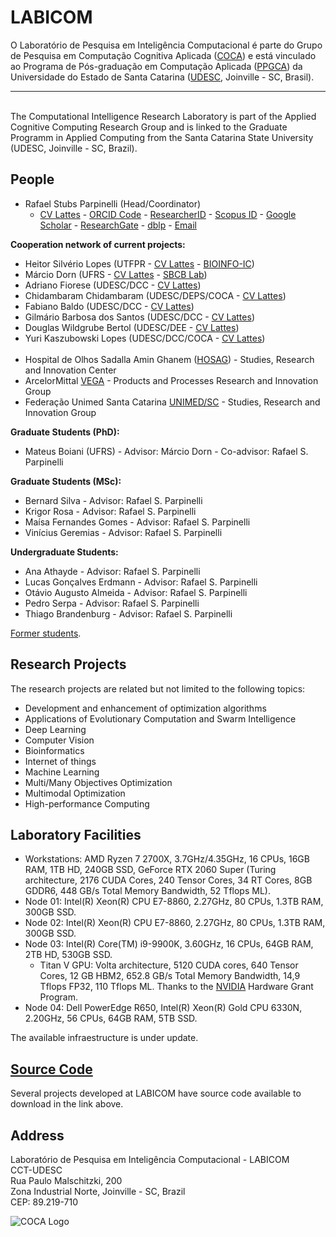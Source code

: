 # LABICOM

<p>O Laboratório de Pesquisa em Inteligência Computacional é parte do Grupo de Pesquisa em Computação Cognitiva Aplicada (<a href="http://dgp.cnpq.br/dgp/espelhogrupo/1009940682265084" target="_blank" rel="noopener">COCA</a>) e está vinculado ao Programa de Pós-graduação em Computação Aplicada (<a href="https://www.udesc.br/cct/ppgca" target="_blank" rel="noopener">PPGCA</a>) da Universidade do Estado de Santa Catarina (<a href="https://www.udesc.br/cct" target="_blank" rel="noopener">UDESC</a>, Joinville - SC, Brasil).
<br>
<hr>
<br>
The Computational Intelligence Research Laboratory is part of the Applied Cognitive Computing Research Group and is linked to the Graduate Programm in Applied Computing from the Santa Catarina State University (UDESC, Joinville - SC, Brazil).</p>

## People

<ul>
<li>Rafael Stubs Parpinelli (Head/Coordinator)
<ul><li>
<a href="http://lattes.cnpq.br/4456007001373501" target="_blank" rel="noopener">CV Lattes</a> - <a href="https://orcid.org/0000-0001-7326-5032" target="_blank" rel="noopener">ORCID Code</a> - <a href="http://www.researcherid.com/rid/R-7281-2019" target="_blank" rel="noopener">ResearcherID</a> - <a href="https://www.scopus.com/authid/detail.uri?authorId=6508048317" target="_blank" rel="noopener">Scopus ID</a> - <a href="https://scholar.google.com.br/citations?user=C02L7R0AAAAJ&hl=en" target="_blank" rel="noopener">Google Scholar</a> - <a href="https://www.researchgate.net/profile/Rafael_Parpinelli" target="_blank" rel="noopener">ResearchGate</a> - <a href="https://dblp.uni-trier.de/pers/hd/p/Parpinelli:Rafael_S=" target="_blank" rel="noopener">dblp</a> - <a href="mailto:rafael.parpinelli@udesc.br">Email</a>
</li></ul>
</li>
</ul>

<b>Cooperation network of current projects:</b>
<ul>
<li>Heitor Silvério Lopes (UTFPR - <a href="http://lattes.cnpq.br/4045818083957064" target="_blank" rel="noopener">CV Lattes</a> - <a href="http://bioinfo.cpgei.ct.utfpr.edu.br" target="_blank" rel="noopener">BIOINFO-IC</a>)
</li>

<li>Márcio Dorn (UFRS - <a href="http://lattes.cnpq.br/6355224981962273" target="_blank" rel="noopener">CV Lattes</a> - <a href="http://sbcb.inf.ufrgs.br/home" target="_blank" rel="noopener">SBCB Lab</a>)
</li>

<li>Adriano Fiorese (UDESC/DCC - <a href="http://lattes.cnpq.br/8623647927627876" target="_blank" rel="noopener">CV Lattes</a>)
</li>

<li>Chidambaram Chidambaram (UDESC/DEPS/COCA - <a href="http://lattes.cnpq.br/0500245520662573" target="_blank" rel="noopener">CV Lattes</a>)
</li> 
  
<li>Fabiano Baldo (UDESC/DCC - <a href="http://lattes.cnpq.br/3000239587440812" target="_blank" rel="noopener">CV Lattes</a>)
</li> 

<li>Gilmário Barbosa dos Santos (UDESC/DCC - <a href="http://lattes.cnpq.br/2957755655265658" target="_blank" rel="noopener">CV Lattes</a>)
</li>

<li>Douglas Wildgrube Bertol (UDESC/DEE - <a href="http://lattes.cnpq.br/5099032394205654" target="_blank" rel="noopener">CV Lattes</a>)
</li>

<li>Yuri Kaszubowski Lopes (UDESC/DCC/COCA - <a href="http://lattes.cnpq.br/6645986822120975" target="_blank" rel="noopener">CV Lattes</a>)
</li>
  
<br>
<li>Hospital de Olhos Sadalla Amin Ghanem (<a href="http://www.sadalla.com.br" target="_blank" rel="noopener">HOSAG</a>) - Studies, Research and Innovation Center
</li>

<li>ArcelorMittal <a href="http://www.arcelormittal.com.br" target="_blank" rel="noopener">VEGA</a> - Products and Processes Research and Innovation Group
</li>
  
<li>Federação Unimed Santa Catarina <a href="https://www.unimed.coop.br/site/web/santacatarina" target="_blank" rel="noopener">UNIMED/SC</a> - Studies, Research and Innovation Group
</li>
  
</ul>

<b>Graduate Students (PhD):</b>
<ul>
<li>Mateus Boiani (UFRS) - Advisor: Márcio Dorn - Co-advisor: Rafael S. Parpinelli</li>
</ul>

<b>Graduate Students (MSc):</b>
<ul>
<li>Bernard Silva - Advisor: Rafael S. Parpinelli</li>
<li>Krigor Rosa - Advisor: Rafael S. Parpinelli</li>
<li>Maísa Fernandes Gomes - Advisor: Rafael S. Parpinelli</li>
<li>Vinícius Geremias - Advisor: Rafael S. Parpinelli</li>
</ul>

<b>Undergraduate Students:</b>
<ul>
<li>Ana Athayde - Advisor: Rafael S. Parpinelli</li>
<li>Lucas Gonçalves Erdmann - Advisor: Rafael S. Parpinelli</li>
<li>Otávio Augusto Almeida - Advisor: Rafael S. Parpinelli</li>
<li>Pedro Serpa - Advisor: Rafael S. Parpinelli</li>
<li>Thiago Brandenburg - Advisor: Rafael S. Parpinelli</li>
</ul>

<a href="https://labicom-udesc.github.io/former-students.html" target="" rel="noopener">Former students</a>.

## Research Projects

<p>The research projects are related but not limited to the following topics:</p>
<ul>
<li title="" data-original-title="">Development and enhancement of optimization algorithms</li>
<li title="" data-original-title="">Applications of Evolutionary Computation and Swarm Intelligence</li>  
<li title="" data-original-title="">Deep Learning</li>
<li title="" data-original-title="">Computer Vision</li>
<li title="" data-original-title="">Bioinformatics</li>
<li title="" data-original-title="">Internet of things</li>    
<li title="" data-original-title="">Machine Learning</li>
<li title="" data-original-title="">Multi/Many Objectives Optimization</li>
<li title="" data-original-title="">Multimodal Optimization</li>
<li title="" data-original-title="">High-performance Computing</li>
</ul>

## Laboratory Facilities

<ul>
<li title="" data-original-title="">Workstations: AMD Ryzen 7 2700X, 3.7GHz/4.35GHz, 16 CPUs, 16GB RAM, 1TB HD, 240GB SSD,  GeForce RTX 2060 Super (Turing architecture, 2176 CUDA Cores, 240 Tensor Cores, 34 RT Cores, 8GB GDDR6, 448 GB/s Total Memory Bandwidth, 52 Tflops ML).</li>

<li title="" data-original-title="">Node 01: Intel(R) Xeon(R) CPU E7-8860, 2.27GHz, 80 CPUs, 1.3TB RAM, 300GB SSD.</li>

<li title="" data-original-title="">Node 02: Intel(R) Xeon(R) CPU E7-8860, 2.27GHz, 80 CPUs, 1.3TB RAM, 300GB SSD.</li>

<li title="" data-original-title="">Node 03: Intel(R) Core(TM) i9-9900K, 3.60GHz, 16 CPUs, 64GB RAM, 2TB HD, 530GB SSD.
<ul><li title="" data-original-title="">Titan V GPU: Volta architecture, 5120 CUDA cores, 640 Tensor Cores, 12 GB HBM2, 652.8   GB/s Total Memory Bandwidth, 14,9 Tflops FP32, 110 Tflops ML. Thanks to the <a href="https://www.nvidia.com" target="_blank" rel="noopener">NVIDIA</a> Hardware Grant Program.
</li></ul></li>
  
<li title="" data-original-title="">Node 04: Dell PowerEdge R650, Intel(R) Xeon(R) Gold CPU 6330N, 2.20GHz, 56 CPUs, 64GB RAM, 5TB SSD.</li>
</ul>

The available infraestructure is under update.

## <a href="https://labicom-udesc.github.io/source-code.html" target="" rel="noopener">Source Code</a>

Several projects developed at LABICOM have source code available to download in the link above.

## Address

Laboratório de Pesquisa em Inteligência Computacional - LABICOM
<br>
CCT-UDESC
<br>
Rua Paulo Malschitzki, 200
<br>
Zona Industrial Norte, Joinville - SC, Brazil
<br>
CEP: 89.219-710 

<p><img style="display: block; margin-left: auto; margin-right: auto;" src="https://labicom-udesc.github.io/img/logo2.jpg" alt="COCA Logo" /></p>
